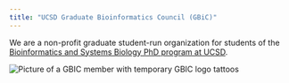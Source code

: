 ```yaml
---
title: "UCSD Graduate Bioinformatics Council (GBiC)"
---
```


We are a non-profit graduate student-run organization for students of the [Bioinformatics and Systems Biology PhD program at UCSD](https://bioinformatics.ucsd.edu/). 

![Picture of a GBIC member with temporary GBIC logo tattoos](https://bioinformatics.ucsd.edu/sites/bioinformatics.ucsd.edu/files/assets/images/gbic_temporary_tattoos_2015-09-02_600px.png)

